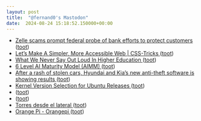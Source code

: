 ```yaml
---
layout: post
title:  "@fernand0's Mastodon"
date:  2024-08-24 15:18:52.150000+00:00
---
```

*  [Zelle scams prompt federal probe of bank efforts to protect customers ](https://www.latimes.com/business/story/2024-08-08/zelle-scams-prompt-federal-prob) ([toot](https://mastodon.social/@fernand0/113017666414134723))
*  [Let’s Make A Simpler, More Accessible Web \| CSS-Tricks ](https://css-tricks.com/christian-heilmann-lets-make-a-simpler-more-accessible-web) ([toot](https://mastodon.social/@fernand0/113017429620002789))
*  [What We Never Say Out Loud In Higher Education ](https://www.forbes.com/sites/nicholasladany/2024/08/05/what-we-never-say-out-loud-in-higher-education) ([toot](https://mastodon.social/@fernand0/113017214955267698))
*  [6 Level AI Maturity Model (AIMM) ](http://donaldclarkplanb.blogspot.com/2024/08/6-level-ai-maturity-model-aimm.htm) ([toot](https://mastodon.social/@fernand0/113016897094276265))
*  [After a rash of stolen cars, Hyundai and Kia’s new anti-theft software is showing results ](https://edition.cnn.com/2024/08/07/business/thieves-hyundai-kia-new-security-software/index.htm) ([toot](https://mastodon.social/@fernand0/113016716806329607))
*  [Kernel Version Selection for Ubuntu Releases ](https://discourse.ubuntu.com/t/kernel-version-selection-for-ubuntu-releases/47007?u=d0o) ([toot](https://mastodon.social/@fernand0/113016575565394309))
*  [ ](https://nixnet.social/users/sl1200) ([toot](https://mastodon.social/@fernand0/113016558243285973))
*  [ ](https://fe.disroot.org/users/linuxzx80) ([toot](https://mastodon.social/@fernand0/113016553241685883))
*  [Torres desde el lateral ](https://www.flickr.com/photos/fernand0/53933193225) ([toot](https://mastodon.social/@fernand0/113016455092759742))
*  [Orange Pi - Orangepi ](http://www.orangepi.org/html/hardWare/computerAndMicrocontrollers/details/Orange-Pi-5-Max.htm) ([toot](https://mastodon.social/@fernand0/113016196230414301))
